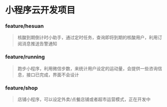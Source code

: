 # 小程序云开发项目

### feature/hesuan

> 核酸到期倒计时小助手，通过定时任务，查询即将到期的核酸用户，利用订阅消息推送告警通知

### feature/running

> 跑步小程序，利用微信步数，来统计用户设定的运动量，会提供一些咨询信息，接口已完成，界面不会设计

### feature/shop

> 店铺小程序，可以设定外卖/点餐店铺或者超市运营模式，正在开发中
